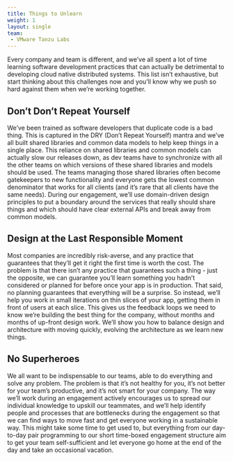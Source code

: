 ```yaml
---
title: Things to Unlearn
weight: 1
layout: single
team:
 - VMware Tanzu Labs
---
```



Every company and team is different, and we’ve all spent a lot of time learning software development practices that can actually be detrimental to developing cloud native distributed systems. This list isn’t exhaustive, but start thinking about this challenges now and you’ll know why we push so hard against them when we’re working together.

## Don’t Don’t Repeat Yourself

We’ve been trained as software developers that duplicate code is a bad thing. This is captured in the DRY (Don’t Repeat Yourself) mantra and we’ve all built shared libraries and common data models to help keep things in a single place. This reliance on shared libraries and common models can actually slow our releases down, as dev teams have to synchronize with all the other teams on which versions of these shared libraries and models should be used. The teams managing those shared libraries often become gatekeepers to new functionality and everyone gets the lowest common denominator that works for all clients (and it’s rare that all clients have the same needs).
During our engagement, we’ll use domain-driven design principles to put a boundary around the services that really should share things and which should have clear external APIs and break away from common models.

## Design at the Last Responsible Moment

Most companies are incredibly risk-averse, and any practice that guarantees that they’ll get it right the first time is worth the cost. The problem is that there isn’t any practice that guarantees such a thing - just the opposite, we can guarantee you’ll learn something you hadn’t considered or planned for before once your app is in production.
That said, no planning guarantees that everything will be a surprise. So instead, we’ll help you work in small iterations on thin slices of your app, getting them in front of users at each slice. This gives us the feedback loops we need to know we’re building the best thing for the company, without months and months of up-front design work. We’ll show you how to balance design and architecture with moving quickly, evolving the architecture as we learn new things.

## No Superheroes

We all want to be indispensable to our teams, able to do everything and solve any problem. The problem is that it’s not healthy for you, it’s not better for your team’s productive, and it’s not smart for your company.
The way we’ll work during an engagement actively encourages us to spread our individual knowledge to upskill our teammates, and we’ll help identify people and processes that are bottlenecks during the engagement so that we can find ways to move fast and get everyone working in a sustainable way. This might take some time to get used to, but everything from our day-to-day pair programming to our short time-boxed engagement structure aim to get your team self-sufficient and let everyone go home at the end of the day and take an occasional vacation.

